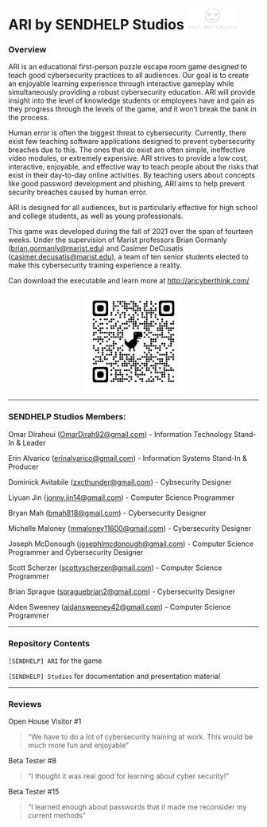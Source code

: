 # ARI by SENDHELP Studios <img src="./[SENDHELP] Studios/[SENDHELP] Logos/shs_transparent.png" alt="SHS" width="100"/>

### Overview
ARI is an educational first-person puzzle escape room game designed to teach good cybersecurity practices to all audiences. Our goal is to create an enjoyable learning experience through interactive gameplay while simultaneously providing a robust cybersecurity education. ARI will provide insight into the level of knowledge students or employees have and gain as they progress through the levels of the game, and it won’t break the bank in the process. 

Human error is often the biggest threat to cybersecurity. Currently, there exist few teaching software applications designed to prevent cybersecurity breaches due to this. The ones that do exist are often simple, ineffective video modules, or extremely expensive. ARI strives to provide a low cost, interactive, enjoyable, and effective way to teach people about the risks that exist in their day-to-day online activities. By teaching users about concepts like good password development and phishing, ARI aims to help prevent security breaches caused by human error. 

ARI is designed for all audiences, but is particularly effective for high school and college students, as well as young professionals. 

This game was developed during the fall of 2021 over the span of fourteen weeks. Under the supervision of Marist professors Brian Gormanly (brian.gormanly@marist.edu) and Casimer DeCusatis (casimer.decusatis@marist.edu), a team of ten senior students elected to make this cybersecurity training experience a reality.  

Can download the executable and learn more at http://aricyberthink.com/

<p align="center">
    <img src="./[SENDHELP] Studios/aricyberthink.png" alt="WebsiteQR" width="200"/>
</p>

---
### SENDHELP Studios Members:
Omar Dirahoui (OmarDirah92@gmail.com) - Information Technology Stand-In & Leader 

Erin Alvarico (erinalvarico@gmail.com) - Information Systems Stand-In & Producer

Dominick Avitabile (zxcthunder@gmail.com) - Cybsecurity Designer

Liyuan Jin (jonny.jin14@gmail.com) - Computer Science Programmer

Bryan Mah (bmah818@gmail.com) - Cybersecurity Designer

Michelle Maloney (mmaloney11600@gmail.com) - Cybersecurity Designer

Joseph McDonough (josephlmcdonough@gmail.com) - Computer Science Programmer and Cybersecurity Designer

Scott Scherzer (scottyscherzer@gmail.com) - Computer Science Programmer

Brian Sprague (spraguebrian2@gmail.com) - Cybersecurity Designer

Aiden Sweeney (aidansweeney42@gmail.com) - Computer Science Programmer

--- 
### Repository Contents

`[SENDHELP] ARI` for the game

`[SENDHELP] Studios` for documentation and presentation material 

---
### Reviews

Open House Visitor #1 
>“We have to do a lot of cybersecurity training at work. This would be much more fun and enjoyable”

Beta Tester #8
>“I thought it was real good for learning about cyber security!”

Beta Tester #15
>“I learned enough about passwords that it made me reconsider my current methods”    